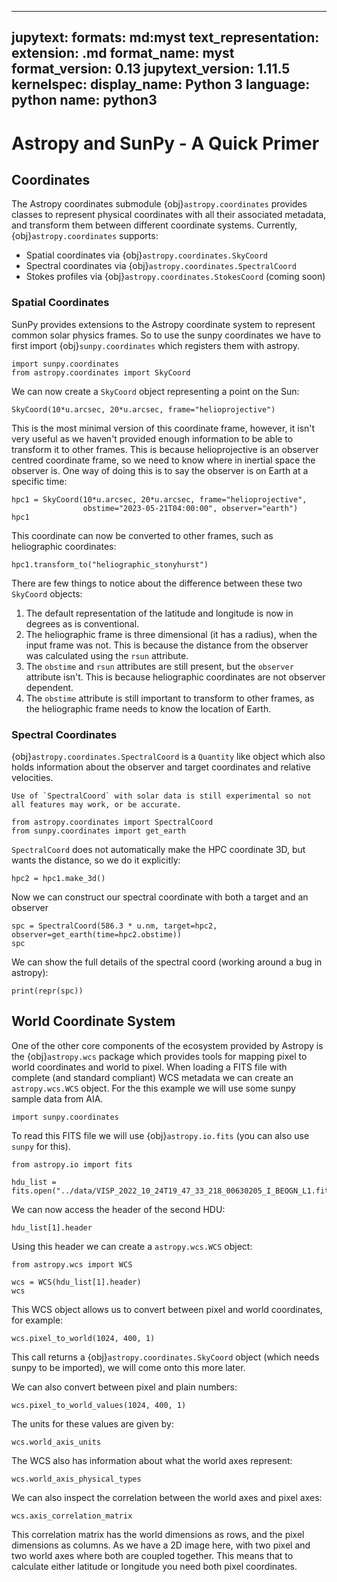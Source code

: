 ---
jupytext:
  formats: md:myst
  text_representation:
    extension: .md
    format_name: myst
    format_version: 0.13
    jupytext_version: 1.11.5
kernelspec:
  display_name: Python 3
  language: python
  name: python3
  ---
# Astropy and SunPy - A Quick Primer

## Coordinates

The Astropy coordinates submodule {obj}`astropy.coordinates` provides classes to represent physical coordinates with all their associated metadata, and transform them between different coordinate systems.
Currently, {obj}`astropy.coordinates` supports:

* Spatial coordinates via {obj}`astropy.coordinates.SkyCoord`
* Spectral coordinates via {obj}`astropy.coordinates.SpectralCoord`
* Stokes profiles via {obj}`astropy.coordinates.StokesCoord` (coming soon)

### Spatial Coordinates

SunPy provides extensions to the Astropy coordinate system to represent common solar physics frames.
So to use the sunpy coordinates we have to first import {obj}`sunpy.coordinates` which registers them with astropy.

```{code-cell} python
import sunpy.coordinates
from astropy.coordinates import SkyCoord
```

We can now create a `SkyCoord` object representing a point on the Sun:

```{code-cell} python
SkyCoord(10*u.arcsec, 20*u.arcsec, frame="helioprojective")
```

This is the most minimal version of this coordinate frame, however, it isn't very useful as we haven't provided enough information to be able to transform it to other frames.
This is because helioprojective is an observer centred coordinate frame, so we need to know where in inertial space the observer is.
One way of doing this is to say the observer is on Earth at a specific time:

```{code-cell} python
hpc1 = SkyCoord(10*u.arcsec, 20*u.arcsec, frame="helioprojective",
                obstime="2023-05-21T04:00:00", observer="earth")
hpc1
```

This coordinate can now be converted to other frames, such as heliographic coordinates:

```{code-cell} python
hpc1.transform_to("heliographic_stonyhurst")
```

There are few things to notice about the difference between these two `SkyCoord` objects:

1. The default representation of the latitude and longitude is now in degrees as is conventional.
1. The heliographic frame is three dimensional (it has a radius), when the input frame was not. This is because the distance from the observer was calculated using the `rsun` attribute.
1. The `obstime` and `rsun` attributes are still present, but the `observer` attribute isn't. This is because heliographic coordinates are not observer dependent.
1. The `obstime` attribute is still important to transform to other frames, as the heliographic frame needs to know the location of Earth.

### Spectral Coordinates

{obj}`astropy.coordinates.SpectralCoord` is a `Quantity` like object which also holds information about the observer and target coordinates and relative velocities.

```{note}
Use of `SpectralCoord` with solar data is still experimental so not all features may work, or be accurate.
```

```{code-cell} python
from astropy.coordinates import SpectralCoord
from sunpy.coordinates import get_earth
```

`SpectralCoord` does not automatically make the HPC coordinate 3D, but wants the distance, so we do it explicitly:

```{code-cell} python
hpc2 = hpc1.make_3d()
```

Now we can construct our spectral coordinate with both a target and an observer
```{code-cell} python
spc = SpectralCoord(586.3 * u.nm, target=hpc2, observer=get_earth(time=hpc2.obstime))
spc
```

We can show the full details of the spectral coord (working around a bug in astropy):
```{code-cell} python
print(repr(spc))
```

## World Coordinate System

One of the other core components of the ecosystem provided by Astropy is the {obj}`astropy.wcs` package which provides tools for mapping pixel to world coordinates and world to pixel.
When loading a FITS file with complete (and standard compliant) WCS metadata we can create an `astropy.wcs.WCS` object.
For the this example we will use some sunpy sample data from AIA.

```{code-cell} python
import sunpy.coordinates
```

To read this FITS file we will use {obj}`astropy.io.fits` (you can also use `sunpy` for this).

```{code-cell} python
from astropy.io import fits

hdu_list = fits.open("../data/VISP_2022_10_24T19_47_33_218_00630205_I_BEOGN_L1.fits")
```

We can now access the header of the second HDU:
```{code-cell} python
hdu_list[1].header
```

Using this header we can create a `astropy.wcs.WCS` object:
```{code-cell} python
from astropy.wcs import WCS

wcs = WCS(hdu_list[1].header)
wcs
```

This WCS object allows us to convert between pixel and world coordinates, for example:

```{code-cell} python
wcs.pixel_to_world(1024, 400, 1)
```

This call returns a {obj}`astropy.coordinates.SkyCoord` object (which needs sunpy to be imported), we will come onto this more later.

We can also convert between pixel and plain numbers:

```{code-cell} python
wcs.pixel_to_world_values(1024, 400, 1)
```

The units for these values are given by:

```{code-cell} python
wcs.world_axis_units
```


The WCS also has information about what the world axes represent:

```{code-cell} python
wcs.world_axis_physical_types
```

We can also inspect the correlation between the world axes and pixel axes:

```{code-cell} python
wcs.axis_correlation_matrix
```

This correlation matrix has the world dimensions as rows, and the pixel dimensions as columns.
As we have a 2D image here, with two pixel and two world axes where both are coupled together.
This means that to calculate either latitude or longitude you need both pixel coordinates.
